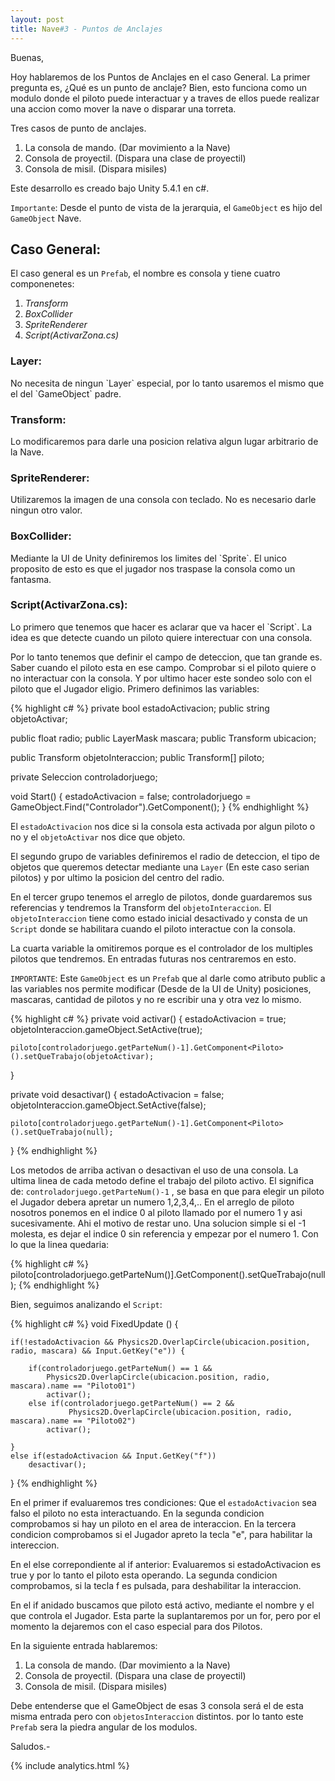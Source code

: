 ```yaml
---
layout: post
title: Nave#3 - Puntos de Anclajes
---
```

Buenas,

Hoy hablaremos de los Puntos de Anclajes en el caso General.
La primer pregunta es, ¿Qué es un punto de anclaje?
Bien, esto funciona como un modulo donde el piloto
puede interactuar y a traves de ellos puede realizar una accion
como mover la nave o disparar una torreta.

Tres casos de punto de anclajes.
1. La consola de mando. (Dar movimiento a la Nave)
2. Consola de proyectil. (Dispara una clase de proyectil)
3. Consola de misil. (Dispara misiles)

Este desarrollo es creado bajo Unity 5.4.1 en c#.

`Importante`: Desde el punto de vista de la jerarquia, el `GameObject` es hijo
del `GameObject` Nave.

<h2>Caso General:</h2>

El caso general es un `Prefab`, el nombre es consola y tiene cuatro componenetes:
1. <em>Transform</em>
2. <em>BoxCollider</em>
3. <em>SpriteRenderer</em>
4. <em>Script(ActivarZona.cs)</em>

<h3>Layer:</h3>
No necesita de ningun `Layer` especial, por lo tanto usaremos el mismo que el del
`GameObject` padre.

<h3>Transform:</h3>
Lo modificaremos para darle una posicion relativa algun lugar arbitrario de la Nave.

<h3>SpriteRenderer:</h3>
Utilizaremos la imagen de una consola con teclado. No es necesario darle ningun otro
valor.

<h3>BoxCollider:</h3>
Mediante la UI de Unity definiremos los limites del `Sprite`. El unico proposito de esto
es que el jugador nos traspase la consola como un fantasma.

<h3>Script(ActivarZona.cs):</h3>
Lo primero que tenemos que hacer es aclarar que va hacer el `Script`. La idea es que detecte cuando
un piloto quiere interectuar con una consola.

Por lo tanto tenemos que definir el campo de deteccion, que tan grande es.
Saber cuando el piloto esta en ese campo.
Comprobar si el piloto quiere o no interactuar con la consola.
Y por ultimo hacer este sondeo solo con el piloto que el Jugador eligio.
Primero definimos las variables:

{% highlight c# %}
private bool estadoActivacion;
public string objetoActivar;

public float radio;
public LayerMask mascara;
public Transform ubicacion;

public Transform objetoInteraccion;
public Transform[] piloto;

private Seleccion controladorjuego;

void Start() {
	estadoActivacion = false;
	controladorjuego = GameObject.Find("Controlador").GetComponent<Seleccion>();
}
{% endhighlight %}

El `estadoActivacion` nos dice si la consola esta activada por algun piloto o no y el `objetoActivar`
nos dice que objeto.

El segundo grupo de variables definiremos el radio de deteccion, el tipo de objetos que queremos detectar
mediante una `Layer` (En este caso serian pilotos) y por ultimo la posicion del centro del radio.

En el tercer grupo tenemos el arreglo de pilotos, donde guardaremos sus referencias y tendremos la Transform
del `objetoInteraccion`. El `objetoInteraccion` tiene como estado inicial desactivado y consta de un `Script` donde se habilitara cuando el piloto interactue con la consola.

La cuarta variable la omitiremos porque es el controlador de los multiples pilotos que tendremos.
En entradas futuras nos centraremos en esto.

`IMPORTANTE`: Este `GameObject` es un `Prefab` que al darle como atributo public a las variables nos permite modificar (Desde de la UI de Unity) posiciones, mascaras, cantidad de pilotos y no re escribir una y otra vez lo mismo.

{% highlight c# %}
private void activar() {
	estadoActivacion = true;
	objetoInteraccion.gameObject.SetActive(true);

	piloto[controladorjuego.getParteNum()-1].GetComponent<Piloto>().setQueTrabajo(objetoActivar);
}

private void desactivar() {
	estadoActivacion = false;
	objetoInteraccion.gameObject.SetActive(false);

	piloto[controladorjuego.getParteNum()-1].GetComponent<Piloto>().setQueTrabajo(null);
}
{% endhighlight %}

Los metodos de arriba activan o desactivan el uso de una consola. La ultima linea de cada metodo define el trabajo del piloto activo.
El significa de: `controladorjuego.getParteNum()-1` , se basa en que para elegir un piloto el Jugador debera
apretar un numero 1,2,3,4,.. En el arreglo de piloto nosotros ponemos en el indice 0 al piloto llamado por
el numero 1 y asi sucesivamente. Ahi el motivo de restar uno.
Una solucion simple si el -1 molesta, es dejar el indice 0 sin referencia y empezar por el numero 1.
Con lo que la linea quedaria:

{% highlight c# %}
piloto[controladorjuego.getParteNum()].GetComponent<Piloto>().setQueTrabajo(null);
{% endhighlight %}

Bien, seguimos analizando el `Script`:

{% highlight c# %}
void FixedUpdate () {

	if(!estadoActivacion && Physics2D.OverlapCircle(ubicacion.position, radio, mascara) && Input.GetKey("e")) {

		if(controladorjuego.getParteNum() == 1 &&
			Physics2D.OverlapCircle(ubicacion.position, radio, mascara).name == "Piloto01")
			activar();
		else if(controladorjuego.getParteNum() == 2 &&
				 Physics2D.OverlapCircle(ubicacion.position, radio, mascara).name == "Piloto02")
			activar();

	}
	else if(estadoActivacion && Input.GetKey("f"))
		desactivar();

}
{% endhighlight %}

En el primer if evaluaremos tres condiciones:
	Que el `estadoActivacion` sea falso el piloto no esta interactuando.
	En la segunda condicion comprobamos si hay un piloto en el area de interaccion.
	En la tercera condicion comprobamos si el Jugador apreto la tecla "e", para habilitar la intereccion.

En el else correpondiente al if anterior:
	Evaluaremos si estadoActivacion es true y por lo tanto el piloto esta operando.
	La segunda condicion comprobamos, si la tecla f es pulsada, para deshabilitar la interaccion.

En el if anidado buscamos que piloto está activo, mediante el nombre y el que controla el Jugador.
Esta parte la suplantaremos por un for, pero por el momento la dejaremos con el caso especial para
dos Pilotos.

En la siguiente entrada hablaremos:
1. La consola de mando. (Dar movimiento a la Nave)
2. Consola de proyectil. (Dispara una clase de proyectil)
3. Consola de misil. (Dispara misiles)

Debe entenderse que el GameObject de esas 3 consola será el de esta misma entrada pero con `objetosInteraccion`
distintos. por lo tanto este `Prefab` sera la piedra angular de los modulos.

Saludos.-


{% include analytics.html %}
